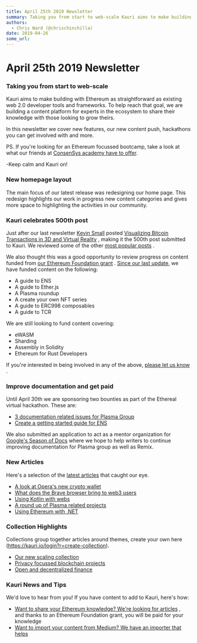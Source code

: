 ```yaml
---
title: April 25th 2019 Newsletter
summary: Taking you from start to web-scale Kauri aims to make building with Ethereum as straightforward as existing web 2.0 developer tools and frameworks. To help reach that goal, we are building a content platform for experts in the ecosystem to share their knowledge with those looking to grow theirs. In this newsletter we cover new features, our new content push, hackathons you can get involved with and more. PS. If youre looking for an Ethereum focussed bootcamp, take a look at what our friends at C
authors:
  - Chris Ward (@chrischinchilla)
date: 2019-04-26
some_url: 
---
```


# April 25th 2019 Newsletter


### Taking you from start to web-scale

Kauri aims to make building with Ethereum as straightforward as existing web 2.0 developer tools and frameworks. To help reach that goal, we are building a content platform for experts in the ecosystem to share their knowledge with those looking to grow theirs.

In this newsletter we cover new features, our new content push, hackathons you can get involved with and more.

PS. If you're looking for an Ethereum focussed bootcamp, take a look at what our friends at [ConsenSys academy have to offer](https://pages.consensys.net/academy/bootcamp/register).

-Keep calm and Kauri on!


### New homepage layout

The main focus of our latest release was redesigning our home page. This redesign highlights our work in progress new content categories and gives more space to highlighting the activities in our community.


### Kauri celebrates 500th post

Just after our last newsletter [Kevin Small](https://kauri.io/public-profile/043f19855cc8b31941f72d4728a4d32c0476a70d)  posted [Visualizing Bitcoin Transactions in 3D and Virtual Reality](https://kauri.io/article/ef32ddae59094e8b99c92131b9148200) , making it the 500th post submitted to Kauri. We reviewed some of the other [most popular posts](https://kauri.io/article/de927174d7b54ac2a33d8a37c43f9797/v1) .

We also thought this was a good opportunity to review progress on content funded from [our Ethereum Foundation grant](https://kauri.io/article/b5c15961f13d4112bc82f6edb6fd3a75/v3/share-your-ethereum-knowledge-and-write-for-kauri) . [Since our last update](https://kauri.io/article/56de1edb7c4746568c608f0de24f75fb/v1/january-2019-ethereum-grant-update), we have funded content on the following:

* A guide to ENS
* A guide to Ether.js
* A Plasma roundup
* A create your own NFT series
* A guide to ERC998 composables
* A guide to TCR

We are still looking to fund content covering:

* eWASM
* Sharding
* Assembly in Solidity
* Ethereum for Rust Developers

If you're interested in being involved in any of the above, [please let us know](mailto:info@kauri.io?subject=Write%20for%20Kauri) .


### Improve documentation and get paid

Until April 30th we are sponsoring two bounties as part of the Ethereal virtual hackathon. These are:

* [3 documentation related issues for Plasma Group](https://gitcoin.co/issue/kauri-io/Content/39/2877)
* [Create a getting started guide for ENS](https://gitcoin.co/issue/ensdomains/docs/10/2816)

We also submitted an application to act as a mentor organization for [Google's Season of Docs](https://developers.google.com/season-of-docs/)  where we hope to help writers to continue improving documentation for Plasma group as well as Remix.


### New Articles

Here's a selection of the [latest articles](https://kauri.io/articles) that caught our eye.

* [A look at Opera's new crypto wallet](https://kauri.io/article/2cfdfa427d324b57b2afd034f3cfb145/v1/will-the-opera-web3-wallet-drive-adoption)
* [What does the Brave browser bring to web3 users](https://kauri.io/article/855e778477644972b3023383c9925d74/v3/understand-brave-browser-and-bat)
* [Using Kotlin with webs](https://kauri.io/article/311e46faf254462f9755e245a48de0cb/v1/simple-kotlin-springboot-dapp-utilizing-web3j)
* [A round up of Plasma related projects](https://kauri.io/article/3103de2a3a874f348013b96d157451be/v7/plasma-roundup:-from-mvp-to-mainnet)
* [Using Ethereum with .NET](https://kauri.io/article/7df58e34248a4153b9a5f1b0c0eb54f3/v1/a-.net-developer's-workflow-for-creating-and-calling-ethereum-smart-contracts)

###  Collection Highlights

Collections group together articles around themes, create your own here (https://kauri.io/login?r=create-collection).

* [Our new scaling collection](https://kauri.io/collection/5cb71c026b976600014a78ac/scaling)
* [Privacy focussed blockchain projects](https://kauri.io/collection/5cb71d136b976600014a78ad/privacy)
* [Open and decentralized finance](https://kauri.io/collection/5cab3a8c4e04590001eccfa2/open-finance-(defi))


### Kauri News and Tips

We'd love to hear from you! If you have content to add to Kauri, here's how:

* [Want to share your Ethereum knowledge? We're looking for articles](https://beta.kauri.io/article/b5c15961f13d4112bc82f6edb6fd3a75) , and thanks to an Ethereum Foundation grant, you will be paid for your knowledge
* [Want to import your content from Medium? We have an importer that helps](https://beta.kauri.io/article/15673b4f86da49f5aed621696499c662/v2/kauri-importer-guidelines)